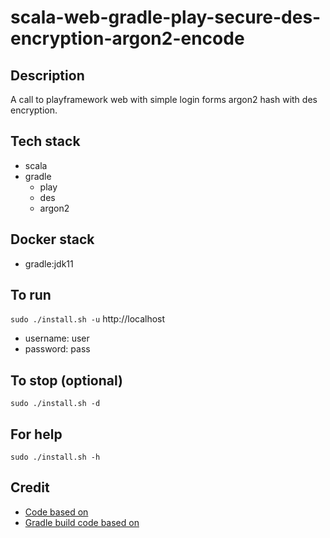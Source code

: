 # scala-web-gradle-play-secure-des-encryption-argon2-encode

## Description
A call to playframework web
with simple login forms argon2 hash
with des encryption.

## Tech stack
- scala
- gradle
  - play
  - des
  - argon2

## Docker stack
- gradle:jdk11

## To run
`sudo ./install.sh -u`
http://localhost
- username: user
- password: pass

## To stop (optional)
`sudo ./install.sh -d`

## For help
`sudo ./install.sh -h`

## Credit
- [Code based on](https://github.com/alvinj/PlayFrameworkLoginAuthenticationExample.git)
- [Gradle build code based on](https://gradle.github.io/playframework/#dependency_configurations)
